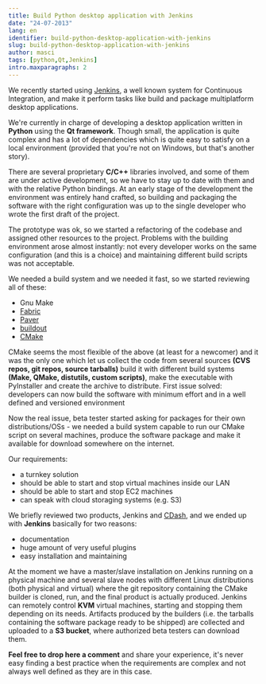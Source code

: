 ```yaml
---
title: Build Python desktop application with Jenkins
date: "24-07-2013"
lang: en
identifier: build-python-desktop-application-with-jenkins
slug: build-python-desktop-application-with-jenkins
author: masci
tags: [python,Qt,Jenkins]
intro.maxparagraphs: 2
---
```


We recently started using [Jenkins](http://jenkins-ci.org/), a well known system for Continuous Integration,
and make it perform tasks like build and package multiplatform desktop
applications.

We're currently in charge of developing a desktop application written in **Python** using the **Qt framework**.
Though small, the application is quite complex and has a lot of dependencies which is quite easy to satisfy on a local
environment (provided that you're not on Windows, but that's another story).

There are several proprietary **C/C++** libraries involved, and some of them are under active development, so we have to
stay up to date with them and with the relative Python bindings. At an early stage of the development the environment
was entirely hand crafted, so building and packaging the software with the right configuration was up to the single
developer who wrote the first draft of the project.

The prototype was ok, so we started a refactoring of the codebase and assigned other resources to the project. Problems
with the building environment arose almost instantly: not every developer works on the same configuration (and this is
a choice) and maintaining different build scripts was not acceptable.

We needed a build system and we needed it fast, so we started reviewing all of these:

 * Gnu Make
 * [Fabric](http://docs.fabfile.org/en/latest/)
 * [Paver](http://paver.github.io/paver/)
 * [buildout](http://www.buildout.org/en/latest/)
 * [CMake](http://www.cmake.org/)

CMake seems the most flexible of the above (at least for a newcomer) and it was the only one which let us collect the code
from several sources **(CVS repos, git repos, source tarballs)** build it with different build systems **(Make, QMake, distutils,
custom scripts)**, make the executable with PyInstaller and create the archive to distribute. First issue solved:
developers can now build the software with minimum effort and in a well defined and versioned environment

Now the real issue, beta tester started asking for packages for their own distributions/OSs - we needed a build
system capable to run our CMake script on several machines, produce the software package and make it available for download
somewhere on the internet.

Our requirements:

 * a turnkey solution
 * should be able to start and stop virtual machines inside our LAN
 * should be able to start and stop EC2 machines
 * can speak with cloud storaging systems (e.g. S3)

We briefly reviewed two products, Jenkins and [CDash](http://www.cdash.org/), and we ended up with **Jenkins**
basically for two reasons:

 * documentation
 * huge amount of very useful plugins
 * easy installation and maintaining

At the moment we have a master/slave installation on Jenkins running on a physical machine and several slave nodes with
different Linux distributions (both physical and virtual) where the git repository containing the CMake builder is cloned,
run, and the final product is actually produced. Jenkins can remotely control **KVM** virtual machines, starting and stopping
them depending on its needs. Artifacts produced by the builders (i.e. the tarballs containing the software package ready
to be shipped) are collected and uploaded to a **S3 bucket**, where authorized beta testers can download them.

**Feel free to drop here a comment** and share your experience, it's never easy finding a best practice when the requirements
are complex and not always well defined as they are in this case.
